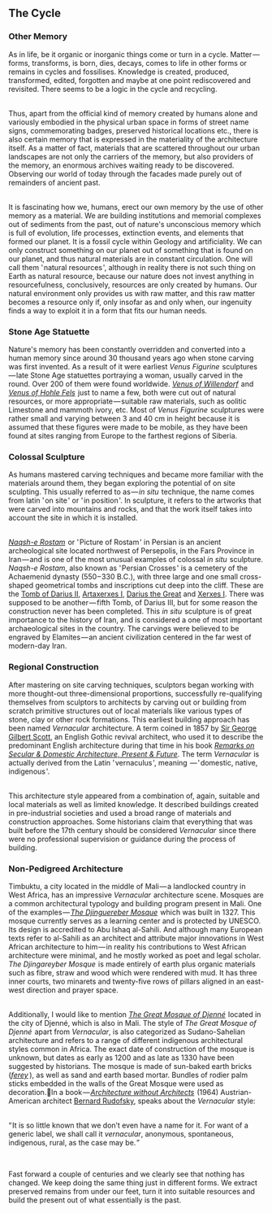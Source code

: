 


## The Cycle

<div class="subchapter">

### Other Memory

</div>

As in life, be it organic or inorganic things come or turn in a cycle. Matter&hairsp;—&hairsp;forms, transforms, is born, dies, decays, comes to life in other forms or remains in cycles and fossilises. Knowledge is created, produced, transformed, edited, forgotten and maybe at one point rediscovered and revisited. There seems to be a logic in the cycle and recycling. <br>
<br>

Thus, apart from the official kind of memory created by humans alone and variously embodied in the physical urban space in forms of street name signs, commemorating badges, preserved historical locations etc., there is also certain memory that is expressed in the materiality of the architecture itself. As a matter of fact, materials that are scattered throughout our urban landscapes are not only the carriers of the memory, but also providers of the memory, an enormous archives waiting ready to be discovered. Observing our world of today through the facades made purely out of remainders of ancient past.<br>
<br>

It is fascinating how we, humans, erect our own memory by the use of other memory as a material. We are building institutions and memorial complexes out of sediments from the past, out of nature's unconscious memory which is full of evolution, life processes, extinction events, and elements that formed our planet. It is a fossil cycle within Geology and artificiality. We can only construct something on our planet out of something that is found on our planet, and thus natural materials are in constant circulation. One will call them '&hairsp;natural resources&hairsp;', although in reality there is not such thing on Earth as natural resource, because our nature does not invest anything in resourcefulness, conclusively, resources are only created by humans. Our natural environment only provides us with raw matter, and this raw matter becomes a resource only if, only insofar as and only when, our ingenuity finds a way to exploit it in a form that fits our human needs.<br>

<div class="subchapter">

### Stone Age Statuette

</div>

Nature's memory has been constantly overridden and converted into a human memory since around 30 thousand years ago when stone carving was first invented. As a result of it were earliest *Venus Figurine* &hairsp;sculptures&hairsp;—&hairsp;late Stone Age statuettes portraying a woman, usually carved in the round. Over 200 of them were found worldwide. [*Venus of Willendorf*](#figure "Venus of Willendorf (25000 B.C.E.)") &hairsp;and [*Venus of Hohle Fels*](#figure "Venus of Hohle Fels (40000 B.C.E.)") &hairsp;just to name a few, both were cut out of natural resources, or more appropriate&hairsp;—&hairsp;suitable raw materials, such as oolitic Limestone and mammoth ivory, etc. Most of *Venus Figurine* &hairsp;sculptures were rather small and varying between 3 and 40 cm in height because it is assumed that these figures were made to be mobile, as they have been found at sites ranging from Europe to the farthest regions of Siberia.<br>

<div class="subchapter">

### Colossal Sculpture

</div>

As humans mastered carving techniques and became more familiar with the materials around them, they began exploring the potential of on site sculpting. This usually referred to as&hairsp;—&hairsp;*in situ* &hairsp;technique, the name comes from latin '&hairsp;on site&hairsp;' or '&hairsp;in position&hairsp;'. In sculpture, it refers to the artworks that were carved into mountains and rocks, and that the work itself takes into account the site in which it is installed.<br>
<br>

[*Naqsh-e Rostam*](#figure "Naqsh-e Rostam (Marvdasht, Fars Province Region, Iran), (550 – 330 B.C.)")&hairsp; or '&hairsp;Picture of Rostam&hairsp;' in Persian is an ancient archeological site located northwest of Persepolis, in the Fars Province in Iran&hairsp;—&hairsp;and is one of the most unusual examples of colossal *in situ*&hairsp; sculpture. *Naqsh-e Rostam*, also known as '&hairsp;Persian Crosses&hairsp;' is a cemetery of the Achaemenid dynasty (550&hairsp;–&hairsp;330 B.C.), with three large and one small cross-shaped geometrical tombs and inscriptions cut deep into the cliff. These are the [Tomb of Darius II](#figure "Tomb of Darius II (550 – 330 B.C.)"), [Artaxerxes I](#figure "Tomb of Artaxerxes I (550 – 330 B.C.)"), [Darius the Great](#figure "Tomb of Darius the Great (550 – 330 B.C.)") and [Xerxes I](#figure "Tomb of Xerxes I (550 – 330 B.C.)"). There was supposed to be another&hairsp;—&hairsp;fifth Tomb, of Darius III, but for some reason the construction never has been completed. This *in situ*&hairsp; sculpture is of great importance to the history of Iran, and is considered a one of most important archaeological sites in the country. The carvings were believed to be engraved by Elamites&hairsp;—&hairsp;an ancient civilization centered in the far west of modern-day Iran. <br>

<div class="subchapter">

### Regional Construction

</div>

After mastering on site carving techniques, sculptors began working with more thought-out three-dimensional proportions, successfully re-qualifying themselves from sculptors to architects by carving out or building from scratch primitive structures out of local materials like various types of stone, clay or other rock formations. This earliest building approach has been named *Vernacular*&hairsp; architecture. A term coined in 1857 by [Sir George Gilbert Scott](#figure "Sir George Gilbert Scott (1811 – 1878)"), an English Gothic revival architect, who used it to describe the predominant English architecture during that time in his book [*Remarks on Secular & Domestic Architecture, Present & Future*](#figure "Remarks on Secular & Domestic Architecture, Present & Future (Sir George Gilbert Scott)"). The term *Vernacular*&hairsp; is actually derived from the Latin '&hairsp;vernaculus&hairsp;', meaning &hairsp;—&hairsp;'&hairsp;domestic, native, indigenous&hairsp;'.<br>
<br>

This architecture style appeared from a combination of, again, suitable and local materials as well as limited knowledge. It described buildings created in pre-industrial societies and used a broad range of materials and construction approaches. Some historians claim that everything that was built before the 17th century should be considered *Vernacular* &hairsp;since there were no professional supervision or guidance during the process of building. <br>

<div class="subchapter">

### Non-Pedigreed Architecture

</div>

Timbuktu, a city located in the middle of Mali&hairsp;—&hairsp;a landlocked country in West Africa, has an impressive *Vernacular* &hairsp;architecture scene. Mosques are a common architectural typology and building program present in Mali. One of the examples&hairsp;—&hairsp;[*The Djinguereber Mosque*](#figure "The Djinguereber Mosque (Timbuktu, Mali), (1327)")&hairsp; which was built in 1327. This mosque currently serves as a learning center and is protected by UNESCO. Its design is accredited to Abu Ishaq al-Sahili. And although many European texts refer to al-Sahili as an architect and attribute major innovations in West African architecture to him&hairsp;—&hairsp;in reality his contributions to West African architecture were minimal, and he mostly worked as poet and legal scholar. *The Djingareyber Mosque*&hairsp; is made entirely of earth plus organic materials such as fibre, straw and wood which were rendered with mud. It has three inner courts, two minarets and twenty-five rows of pillars aligned in an east-west direction and prayer space. <br>
<br>

Additionally, I would like to mention [*The Great Mosque of Djenné*](#figure "The Great Mosque of Djenné (Djenné, Mali), (1200 – 1300)")&hairsp; located in the city of Djenné, which is also in Mali. The style of *The Great Mosque of Djenné*&hairsp; apart from *Vernacular*, is also categorized as Sudano-Sahelian architecture and refers to a range of different indigenous architectural styles common in Africa. The exact date of construction of the mosque is unknown, but dates as early as 1200 and as late as 1330 have been suggested by historians. The mosque is made of sun-baked earth bricks ([*ferey*](#figure "Ferey Mudbricks (Jordan Valley, Palestine)")&hairsp;&hairsp;), as well as sand and earth based mortar. Bundles of rodier palm sticks embedded in the walls of the Great Mosque were used as decoration.In a book&hairsp;—&hairsp;[*Architecture without Architects*](#figure "Architecture without Architects (Bernard Rudofsky)") &hairsp;(1964) Austrian-American architect [Bernard Rudofsky](#figure "Bernard Rudofsky (1905 – 1988)"), speaks about the *Vernacular* &hairsp;style:<br>
<br>

<div class="quote">

“&hairsp;It is so little known that we don’t even have a name for it. For want of a generic label, we shall call it *vernacular*, anonymous, spontaneous, indigenous, rural, as the case may be.&hairsp;”

</div><br>

Fast forward a couple of centuries and we clearly see that nothing has changed. We keep doing the same thing just in different forms. We extract preserved remains from under our feet, turn it into suitable resources and build the present out of what essentially is the past. 


